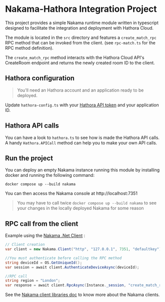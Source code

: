 # Nakama-Hathora Integration Project

This project provides a simple Nakama runtime module written in typescript designed to facilitate the integration and deployment with Hathora Cloud.

The module is located in the `src` directory and features a `create_match_rpc` RPC method that can be invoked from the client. (see `rpc-match.ts` for the RPC method definition).

The `create_match_rpc` method interacts with the Hathora Cloud API's CreateRoom endpoint and returns the newly created room ID to the client.

## Hathora configuration

> You'll need an Hathora account and an application ready to be deployed. 

Update `hathora-config.ts` with your [Hathora API token](https://hathora.dev/docs/guides/generate-developer-token) and your application ID.

## Hathora API calls

You can have a look to `hathora.ts` to see how is made the Hathora API calls. A handy `Hathora.APICall` method can help you to make your own API calls.

## Run the project

You can deploy an empty Nakama instance running this module by installing docker and running the following command:
```
docker compose up --build nakama
```

You can then access the Nakama console at http://localhost:7351

> You may have to call twice `docker compose up --build nakama` to see your changes in the locally deployed Nakama for some reason

## RPC call from the client

Example using the [Nakama .Net Client](https://github.com/heroiclabs/nakama-dotnet) : 

```csharp
// Client creation
var client = new Nakama.Client("http", "127.0.0.1", 7351, "defaultkey");

//You must authenticate before calling the RPC method   
string deviceId = OS.GetUniqueId();
var session = await client.AuthenticateDeviceAsync(deviceId);

//RPC call
string region = "London";
var response = await client.RpcAsync(Instance._session, "create_match_rpc", $"{{\"region\" : \"{region}\"}}");
```

See the [Nakama client libraries doc](https://heroiclabs.com/docs/nakama/client-libraries/) to know more about the Nakama clients.
